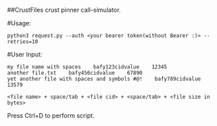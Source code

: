 ##CrustFiles crust pinner call-simulator.

#Usage:
```
python3 request.py --auth <your bearer token(without Bearer :)> --retries=10
```

#User Input:
```
my file name with spaces    bafy123cidvalue    12345
another file.txt    bafy456cidvalue    67890
yet another file with spaces and symbols #@!    bafy789cidvalue    13579
```
```
<file name> + space/tab + <file cid> + <space/tab> + <file size in bytes>
```

Press Ctrl+D to perform script.


